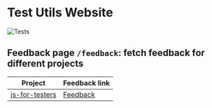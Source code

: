# Test Utils Website

![Tests](https://github.com/danrusu/anonymous-feedback/actions/workflows/test.yml/badge.svg)

## Feedback page `/feedback`: fetch feedback for different projects

| Project                                                     | Feedback link                   |
| ----------------------------------------------------------- | ------------------------------- |
| [js-for-testers](https://github.com/danrusu/js-for-testers) | [Feedback](./js-for-testers.md) |
